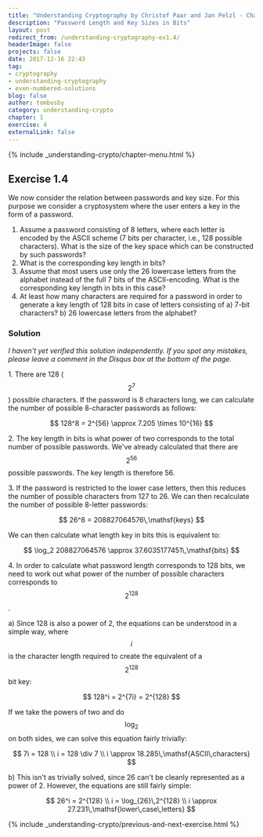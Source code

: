 ```yaml
---
title: "Understanding Cryptography by Christof Paar and Jan Pelzl - Chapter 1 Solutions - Ex1.4"
description: "Password Length and Key Sizes in Bits"
layout: post
redirect_from: /understanding-cryptography-ex1.4/
headerImage: false
projects: false
date: 2017-12-16 22:43
tag:
- cryptography
- understanding-cryptography
- even-numbered-solutions
blog: false
author: tombusby
category: understanding-crypto
chapter: 1
exercise: 4
externalLink: false
---
```


{% include _understanding-crypto/chapter-menu.html %}

## Exercise 1.4

We now consider the relation between passwords and key size. For this purpose we consider a cryptosystem where the user enters a key in the form of a password.

1. Assume a password consisting of 8 letters, where each letter is encoded by the ASCII scheme (7 bits per character, i.e., 128 possible characters). What is the size of the key space which can be constructed by such passwords?
2. What is the corresponding key length in bits?
3. Assume that most users use only the 26 lowercase letters from the alphabet instead of the full 7 bits of the ASCII-encoding. What is the corresponding key length in bits in this case?
4. At least how many characters are required for a password in order to generate a key length of 128 bits in case of letters consisting of a) 7-bit characters? b) 26 lowercase letters from the alphabet?

### Solution

*I haven't yet verified this solution independently. If you spot any mistakes, please leave a comment in the Disqus box at the bottom of the page.*

1\. There are 128 ($$2^7$$) possible characters. If the password is 8 characters long, we can calculate the number of possible 8-character passwords as follows:

<div style="text-align: center;">
$$ 128^8 = 2^{56} \approx 7.205 \times 10^{16} $$
</div>

2\. The key length in bits is what power of two corresponds to the total number of possible passwords. We've already calculated that there are $$2^{56}$$ possible passwords. The key length is therefore 56.

3\. If the password is restricted to the lower case letters, then this reduces the number of possible characters from 127 to 26. We can then recalculate the number of possible 8-letter passwords:

<div style="text-align: center;">
$$ 26^8 = 208827064576\,\mathsf{keys} $$
</div>

We can then calculate what length key in bits this is equivalent to:

<div style="text-align: center;">
$$ \log_2 208827064576 \approx 37.6035177451\,\mathsf{bits} $$
</div>

4\. In order to calculate what password length corresponds to 128 bits, we need to work out what power of the number of possible characters corresponds to $$2^{128}$$.

a) Since 128 is also a power of 2, the equations can be understood in a simple way, where $$i$$ is the character length required to create the equivalent of a $$2^{128}$$ bit key:

<div style="text-align: center;">
$$ 128^i = 2^{7i} = 2^{128} $$
</div>

If we take the powers of two and do $$\log_2$$ on both sides, we can solve this equation fairly trivially:

<div style="text-align: center;">
$$ 7i = 128 \\ i = 128 \div 7 \\ i \approx 18.285\,\mathsf{ASCII\,characters} $$
</div>

b) This isn't as trivially solved, since 26 can't be cleanly represented as a power of 2. However, the equations are still fairly simple:

<div style="text-align: center;">
$$ 26^i = 2^{128} \\ i = \log_{26}\,2^{128} \\ i \approx 27.231\,\mathsf{lower\,case\,letters} $$
</div>


{% include _understanding-crypto/previous-and-next-exercise.html %}
